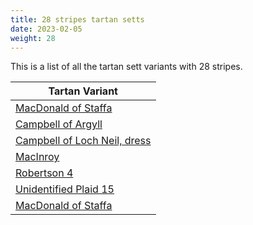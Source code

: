 ```yaml
---
title: 28 stripes tartan setts
date: 2023-02-05
weight: 28
---
```

This is a list of all the tartan sett variants with 28 stripes.

| Tartan Variant |
|---------------|
| [MacDonald of Staffa](/stripes/R/30/DB2/R2/DB2/R2/DB2/R2/DB2/R6/G6/R2/DB2/R8/DB2/R2/K4/R6/Y2/R6/G4/N2/G4/R2/DB2/R6/DB2/R12/Y/2)||
| [Campbell of Argyll](/stripes/B/2/K2/B2/K2/B16/K2/B2/K2/B2/K16/G16/K2/LN4/K2/G16/K16/B16/K2/B2/K2/B16/K16/G16/K2/Y4/K2/G16/K/32)||
| [Campbell of Loch Neil, dress](/stripes/B/12/K2/B6/K2/B12/K12/G14/K2/LN4/K2/G14/K10/LN6/B6/LN18/B3/LN4/B3/LN18/B6/LN6/K10/G14/K2/Y4/K2/G14/K/20)||
| [MacInroy](/stripes/B/4/R6/B4/R36/K6/R6/K22/R4/K22/R6/K6/R18/G4/K6/G4/R18/K6/R6/K22/R4/K22/G18/K4/G18/K22/R6/K6/R/36)||
| [Robertson 4](/stripes/B/6/R6/B48/R6/G48/R6/B6/R56/G4/R10/G4/R56/B6/R6/B48/R6/G48/R6/B6/R56/G4/R10/G4/R56/G4/R10/G4/R/56)||
| [Unidentified Plaid 15](/stripes/B/54/G12/B54/LT8/B8/LT8/B8/LT30/G60/LT8/R20/LT8/G60/LT140/G26/LT6/LN8/LT6/Y8/LT18/B10/LN14/LT14/B14/LN14/B14/LT14/LN/140)||
| [MacDonald of Staffa](/stripes/DR/30/DB2/DR2/DB2/DR2/DB2/DR2/DB2/DR6/DG8/DR2/DB2/DR6/DB2/DR2/K4/DR6/LG2/DR6/DG4/N2/DG4/DR2/DB2/DR6/DB2/DR12/LG/2)||
